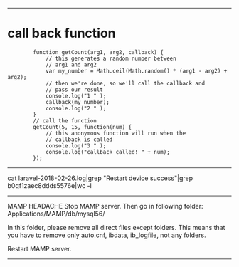 
---------------------------------------------------------------------------------------------------------------------------


# call back function 
            function getCount(arg1, arg2, callback) {
                // this generates a random number between
                // arg1 and arg2
                var my_number = Math.ceil(Math.random() * (arg1 - arg2) + arg2);
                // then we're done, so we'll call the callback and
                // pass our result
                console.log("1 " );
                callback(my_number);
                console.log("2 " );
            }
            // call the function
            getCount(5, 15, function(num) {
                // this anonymous function will run when the
                // callback is called
                console.log("3 " );
                console.log("callback called! " + num);
            });



---------------------------------------------------------------------------------------------------------------------------


 cat laravel-2018-02-26.log|grep "Restart device success"|grep b0qf1zaec8ddds5576e|wc -l
 
 ---------------------------------------------------------------------------------------------------------------------------

 MAMP HEADACHE 
Stop MAMP server.
Then go in following folder:
Applications/MAMP/db/mysql56/

In this folder, please remove all direct files except folders. This means that you have to remove only auto.cnf, ibdata, ib_logfile, not any folders.

Restart MAMP server.
 
 
 ---------------------------------------------------------------------------------------------------------------------------

